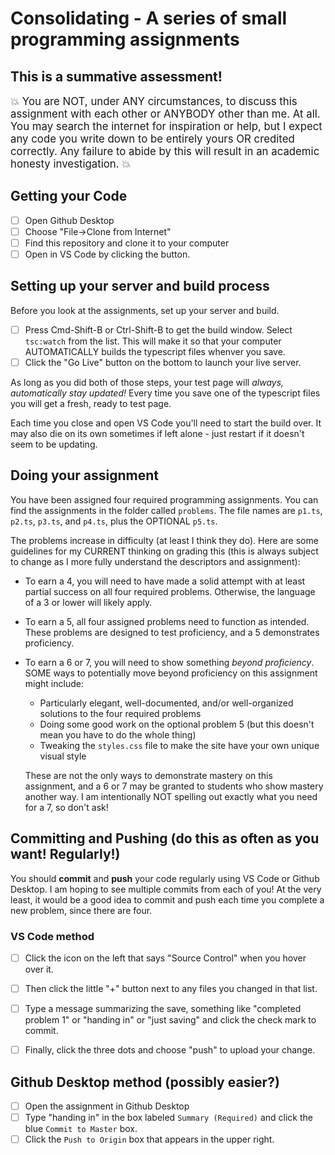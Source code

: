 # Consolidating - A series of small programming assignments

## This is a summative assessment!

<big>:boom: You are NOT, under ANY circumstances, to discuss this assignment with each other or ANYBODY other than me. At all. You may search the internet for inspiration or help, but I expect any code you write down to be entirely yours OR credited correctly. Any failure to abide by this will result in an academic honesty investigation. :boom:</big>

## Getting your Code

- [ ] Open Github Desktop
- [ ] Choose "File->Clone from Internet"
- [ ] Find this repository and clone it to your computer
- [ ] Open in VS Code by clicking the button.

## Setting up your server and build process

Before you look at the assignments, set up your server and build.

- [ ] Press Cmd-Shift-B or Ctrl-Shift-B to get the build window. Select `tsc:watch` from the list. This will make it so that your computer AUTOMATICALLY builds the typescript files whenver you save.
- [ ] Click the "Go Live" button on the bottom to launch your live server.

As long as you did both of those steps, your test page will *always, automatically stay updated!* Every time you save one of the typescript files you will get a fresh, ready to test page.

Each time you close and open VS Code you'll need to start the build over. It may also die on its own sometimes if left alone - just restart if it doesn't seem to be updating.

## Doing your assignment
You have been assigned four required programming assignments. You can find the assignments in the folder called `problems`. The file names are `p1.ts`, `p2.ts`, `p3.ts`, and `p4.ts`, plus the OPTIONAL `p5.ts`.

The problems increase in difficulty (at least I think they do). Here are some guidelines for my CURRENT thinking on grading this (this is always subject to change as I more fully understand the descriptors and assignment):

* To earn a 4, you will need to have made a solid attempt with at least partial success on all four required problems. Otherwise, the language of a 3 or lower will likely apply.
* To earn a 5, all four assigned problems need to function as intended. These problems are designed to test proficiency, and a 5 demonstrates proficiency.
* To earn a 6 or 7, you will need to show something *beyond proficiency*. SOME ways to potentially move beyond proficiency on this assignment might include:
  * Particularly elegant, well-documented, and/or well-organized solutions to the four required problems
  * Doing some good work on the optional problem 5 (but this doesn't mean you have to do the whole thing)
  * Tweaking the `styles.css` file to make the site have your own unique visual style
  
  These are not the only ways to demonstrate mastery on this assignment, and a 6 or 7 may be granted to students who show mastery another way. I am intentionally NOT spelling out exactly what you need for a 7, so don't ask!

## Committing and Pushing (do this as often as you want! Regularly!)

You should **commit** and **push** your code regularly using VS Code or Github Desktop. I am hoping to see multiple commits from each of you! At the very least, it would be a good idea to commit and push each time you complete a new problem, since there are four.

### VS Code method

- [ ] Click the icon on the left that says "Source Control" when you hover over it.

- [ ] Then click the little "+" button next to any files you changed in that list. 
- [ ] Type a message summarizing the save, something like "completed problem 1" or "handing in" or "just saving" and click the check mark to commit. 
- [ ] Finally, click the three dots and choose "push" to upload your change. 
  
## Github Desktop method (possibly easier?)

- [ ] Open the assignment in Github Desktop
- [ ] Type "handing in" in the box labeled `Summary (Required)` and click the blue `Commit to Master` box.
- [ ] Click the `Push to Origin` box that appears in the upper right.